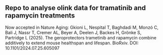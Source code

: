 ## Repo to analyse olink data for tramatinib and rapamycin treatments
Now accepted in Nature Aging: Gkioni L, Nespital T, Baghdadi M, Monzó C, Bali J, Nassr T, Cremer AL, Beyer A, Deelen J, Backes H, Grönke S, Partridge L (2025). The geroprotectors trametinib and rapamycin combine additively to extend mouse healthspan and lifespan. BioRxiv. DOI: 10.1101/2024.07.25.605097
